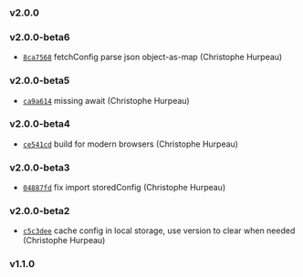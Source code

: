 ### v2.0.0



### v2.0.0-beta6

- [`8ca7568`](https://github.com/alpjs/ibex-config/commit/8ca7568375cb6ed8373c5d8950ed5283c5a843e1) fetchConfig parse json object-as-map (Christophe Hurpeau)

### v2.0.0-beta5

- [`ca9a614`](https://github.com/alpjs/ibex-config/commit/ca9a614a03f19f294593460e954397b301e1bd96) missing await (Christophe Hurpeau)

### v2.0.0-beta4

- [`ce541cd`](https://github.com/alpjs/ibex-config/commit/ce541cd5b32bfe03c44f98451c18378d2dda2ec3) build for modern browsers (Christophe Hurpeau)

### v2.0.0-beta3

- [`04887fd`](https://github.com/alpjs/ibex-config/commit/04887fdb8a4f23207d3761fcc3d4621b5729d159) fix import storedConfig (Christophe Hurpeau)

### v2.0.0-beta2

- [`c5c3dee`](https://github.com/alpjs/ibex-config/commit/c5c3deee47e2d8a01b9638ce35878627fdc82298) cache config in local storage, use version to clear when needed (Christophe Hurpeau)

### v1.1.0



